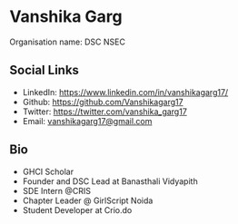 # Vanshika Garg

Organisation name:
DSC NSEC

## Social Links
- LinkedIn: https://www.linkedin.com/in/vanshikagarg17/
- Github: https://github.com/Vanshikagarg17
- Twitter: https://twitter.com/vanshika_garg17
- Email: vanshikagarg17@gmail.com

## Bio

- GHCI Scholar
- Founder and DSC Lead at Banasthali Vidyapith
- SDE Intern @CRIS
- Chapter Leader @ GirlScript Noida
- Student Developer at Crio.do
